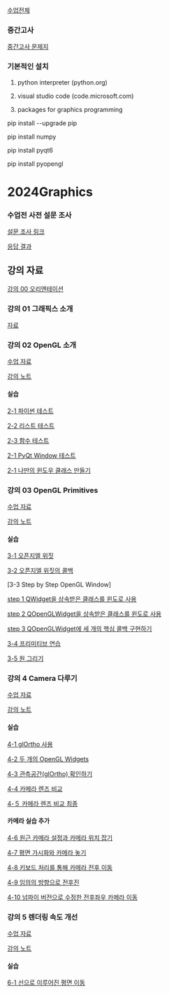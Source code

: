 [수업전체](https://github.com/dknife/dknife.github.io/wiki/Lecture_Homepage)

### 중간고사 
[중간고사 문제지](https://forms.office.com/r/rsc61Wn0Nm)

### 기본적인 설치
1. python interpreter (python.org)

2. visual studio code (code.microsoft.com)

3. packages for graphics programming

pip install --upgrade pip

pip install numpy

pip install pyqt6

pip install pyopengl

# 2024Graphics

### 수업전 사전 설문 조사

[설문 조사 링크](https://forms.office.com/Pages/ResponsePage.aspx?id=DQSIkWdsW0yxEjajBLZtrQAAAAAAAAAAAAO__fVSsTlUNFZWRksyUDczOVNQR1VTSkNLUlVFS1lTVy4u)

[응답 결과](https://forms.office.com/Pages/AnalysisPage.aspx?AnalyzerToken=AiRzmUfwW0bIduVPTEMLrCiZnAnsJqfx&id=DQSIkWdsW0yxEjajBLZtrQAAAAAAAAAAAAO__fVSsTlUNFZWRksyUDczOVNQR1VTSkNLUlVFS1lTVy4u)

## 강의 자료

[강의 00 오리엔테이션](https://github.com/dknife/2024Graphics/raw/main/LN/Lec00_Orientation.pdf)

### 강의 01 그래픽스 소개

[자료](https://github.com/dknife/2024Graphics/raw/main/LN/Lec01_Introduction2Graphics.pdf)

### 강의 02 OpenGL 소개

[수업 자료](https://github.com/dknife/2024Graphics/raw/main/LN/Lec02_BasicGraphicsProgramming.pdf)

[강의 노트](https://github.com/dknife/2024Graphics/raw/main/LN/Lec02_BasicGraphicsProgramming_Pres.pdf)

#### 실습
[2-1 파이썬 테스트](https://github.com/dknife/2024Graphics/blob/main/codes/01_test.py)

[2-2 리스트 테스트](https://github.com/dknife/2024Graphics/blob/main/codes/01_listtest.py)

[2-3 함수 테스트](https://github.com/dknife/2024Graphics/blob/main/codes/01_function_test.py)

[2-1 PyQt Window 테스트](https://github.com/dknife/2024Graphics/blob/main/codes/01_QtApp.py)

[2-1 나만의 윈도우 클래스 만들기](https://github.com/dknife/2024Graphics/blob/main/codes/01_QtMyWindowApp.py)

### 강의 03 OpenGL Primitives

[수업 자료](https://github.com/dknife/2024Graphics/raw/main/LN/Lec03_Primitives.pdf)

[강의 노트](https://github.com/dknife/2024Graphics/raw/main/LN/Lec03_Primitives_Pres.pdf)

#### 실습

[3-1 오픈지엘 위짓](https://github.com/dknife/2024Graphics/blob/main/codes/Ex03/Ex0301_OpenGLWidget.py)

[3-2 오픈지엘 위짓의 콜백](https://github.com/dknife/2024Graphics/blob/main/codes/Ex03/Ex0302_OpenGL_Callbacks.py)

[3-3 Step by Step OpenGL Window]

[step 1 QWidget을 상속받은 클래스를 윈도로 사용](https://github.com/dknife/2024Graphics/blob/main/codes/Ex03/Ex03_01_CustomWindowApp.py)

[step 2 QOpenGLWidget을 상속받은 클래스를 윈도로 사용](https://github.com/dknife/2024Graphics/blob/main/codes/Ex03/Ex03_02_CustomGLWindow.py)

[step 3 QOpenGLWidget에 세 개의 핵심 콜백 구현하기](https://github.com/dknife/2024Graphics/blob/main/codes/Ex03/Ex03_03_MyOpenGLApp.py)

[3-4 프리미티브 연습](https://github.com/dknife/2024Graphics/blob/main/codes/Ex03/Ex03_04_Primitives.py)

[3-5 원 그리기](https://github.com/dknife/2024Graphics/blob/main/codes/Ex03/Ex03_05_Drawing.py)

### 강의 4 Camera 다루기

[수업 자료](https://github.com/dknife/2024Graphics/raw/main/LN/Lec04_CameraProjection.pdf)

[강의 노트](https://github.com/dknife/2024Graphics/raw/main/LN/Lec04_CameraProjection_pres.pdf)

#### 실습 

[4-1 glOrtho 사용](https://github.com/dknife/2024Graphics/blob/main/codes/Ex04_Camera/0401_glOrthoTest.py)

[4-2 두 개의 OpenGL Widgets](https://github.com/dknife/2024Graphics/blob/main/codes/Ex04_Camera/0403_TwoGLWidgets.py)

[4-3 관측공간(glOrtho) 확인하기](https://github.com/dknife/2024Graphics/blob/main/codes/Ex04_Camera/Ex04_03_ObserverOrtho.py)

[4-4 카메라 렌즈 비교](https://github.com/dknife/2024Graphics/blob/main/codes/Ex04_Camera/0403_twocameras.py)

[4-５ 카메라 렌즈 비교 최종](https://github.com/dknife/2024Graphics/blob/main/codes/Ex04_Camera/twoCameraFinal.py)

#### 카메라 실습 추가

[4-6 원근 카메라 설정과 카메라 위치 잡기](https://github.com/dknife/2024Graphics/blob/main/codes/05CameraWalk/0501_basicCam.py)

[4-7 평면 가시화와 카메라 놓기](https://github.com/dknife/2024Graphics/blob/main/codes/05CameraWalk/0502_CamWithPlane.py)

[4-8 키보드 처리를 통해 카메라 전후 이동](https://github.com/dknife/2024Graphics/blob/main/codes/05CameraWalk/0503_CameraSimpleMove.py)

[4-9 임의의 방향으로 전후진](https://github.com/dknife/2024Graphics/blob/main/codes/05CameraWalk/0503_CameraSimpleMove2.py)

[4-10 넘파이 버전으로 수정한 전후좌우 카메라 이동](https://github.com/dknife/2024Graphics/blob/main/codes/05CameraWalk/0505_CameraSimpleMoveNumpy.py)

### 강의 5 렌더링 속도 개선

[수업 자료](https://github.com/dknife/2024Graphics/raw/main/LN/Lec05_RenderingEfficiency.pdf)

[강의 노트](https://github.com/dknife/2024Graphics/raw/main/LN/Lec05_RenderingEfficiency_pres.pptx)

#### 실습

[6-1 선으로 이루어진 평면 이동](https://github.com/dknife/2024Graphics/blob/main/codes/06RenderEfficiency/0601_SimplePlane.py)

